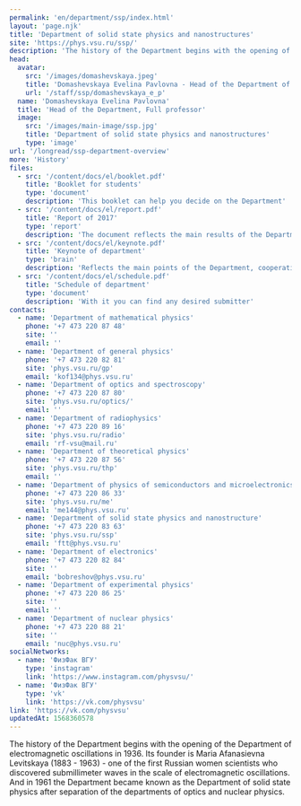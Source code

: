 ```yaml
---
permalink: 'en/department/ssp/index.html'
layout: 'page.njk'
title: 'Department of solid state physics and nanostructures'
site: 'https://phys.vsu.ru/ssp/'
description: 'The history of the Department begins with the opening of the Department of electromagnetic oscillations in 1936. Its founder is Maria Afanasievna Levitskaya (1883 - 1963) - one of the first Russian women scientists who discovered submillimeter waves in the scale of electromagnetic oscillations. And in 1961 the Department became known as the Department of solid state physics after separation of the departments of optics and nuclear physics.'
head:
  avatar:
    src: '/images/domashevskaya.jpeg'
    title: 'Domashevskaya Evelina Pavlovna - Head of the Department of solid state physics and nanostructures'
    url: '/staff/ssp/domashevskaya_e_p'
  name: 'Domashevskaya Evelina Pavlovna'
  title: 'Head of the Department, Full professor'
  image:
    src: '/images/main-image/ssp.jpg'
    title: 'Department of solid state physics and nanostructures'
    type: 'image'
url: '/longread/ssp-department-overview'
more: 'History'
files:
  - src: '/content/docs/el/booklet.pdf'
    title: 'Booklet for students'
    type: 'document'
    description: 'This booklet can help you decide on the Department'
  - src: '/content/docs/el/report.pdf'
    title: 'Report of 2017'
    type: 'report'
    description: 'The document reflects the main results of the Department'
  - src: '/content/docs/el/keynote.pdf'
    title: 'Keynote of department'
    type: 'brain'
    description: 'Reflects the main points of the Department, cooperation and scientific achievements'
  - src: '/content/docs/el/schedule.pdf'
    title: 'Schedule of department'
    type: 'document'
    description: 'With it you can find any desired submitter'
contacts:
  - name: 'Department of mathematical physics'
    phone: '+7 473 220 87 48'
    site: ''
    email: ''
  - name: 'Department of general physics'
    phone: '+7 473 220 82 81'
    site: 'phys.vsu.ru/gp'
    email: 'kof134@phys.vsu.ru'
  - name: 'Department of optics and spectroscopy'
    phone: '+7 473 220 87 80'
    site: 'phys.vsu.ru/optics/'
    email: ''
  - name: 'Department of radiophysics'
    phone: '+7 473 220 89 16'
    site: 'phys.vsu.ru/radio'
    email: 'rf-vsu@mail.ru'
  - name: 'Department of theoretical physics'
    phone: '+7 473 220 87 56'
    site: 'phys.vsu.ru/thp'
    email: ''
  - name: 'Department of physics of semiconductors and microelectronics'
    phone: '+7 473 220 86 33'
    site: 'phys.vsu.ru/me'
    email: 'me144@phys.vsu.ru'
  - name: 'Department of solid state physics and nanostructure'
    phone: '+7 473 220 83 63'
    site: 'phys.vsu.ru/ssp'
    email: 'ftt@phys.vsu.ru'
  - name: 'Department of electronics'
    phone: '+7 473 220 82 84'
    site: ''
    email: 'bobreshov@phys.vsu.ru'
  - name: 'Department of experimental physics'
    phone: '+7 473 220 86 25'
    site: ''
    email: ''
  - name: 'Department of nuclear physics'
    phone: '+7 473 220 88 21'
    site: ''
    email: 'nuc@phys.vsu.ru'
socialNetworks:
  - name: 'ФизФак ВГУ'
    type: 'instagram'
    link: 'https://www.instagram.com/physvsu/'
  - name: 'ФизФак ВГУ'
    type: 'vk'
    link: 'https://vk.com/physvsu'
link: 'https://vk.com/physvsu'
updatedAt: 1568360578
---
```

The history of the Department begins with the opening of the Department of electromagnetic oscillations in 1936. Its founder is Maria Afanasievna Levitskaya (1883 - 1963) - one of the first Russian women scientists who discovered submillimeter waves in the scale of electromagnetic oscillations. And in 1961 the Department became known as the Department of solid state physics after separation of the departments of optics and nuclear physics.
